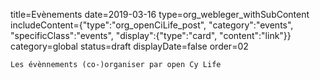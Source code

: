 title=Evènements
date=2019-03-16
type=org_webleger_withSubContent
includeContent={"type":"org_openCiLife_post", "category":"events", "specificClass":"events", "display":{"type":"card", "content":"link"}}
category=global
status=draft
displayDate=false
order=02
~~~~~~
Les évènnements (co-)organiser par open Cy Life